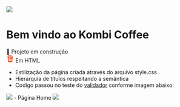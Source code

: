 
<img src="https://user-images.githubusercontent.com/80184523/138786707-7e3132be-17ba-4d57-9731-47abb17b269c.png">
    
 # Bem vindo ao Kombi Coffee  
 🚧  Projeto em construção  
 <img width="20px" src="https://raw.githubusercontent.com/devicons/devicon/master/icons/html5/html5-plain-wordmark.svg">  Em HTML
 - Estilização da página criada através do arquivo style.css 
 - Hierarquia de títulos respeitando a semântica   
 - Codigo passou no teste do <a href="https://validator.w3.org/nu/#file">validador</a> conforme imagem abaixo:
  <img width="400px" src="https://user-images.githubusercontent.com/80184523/138787887-7c38a3d7-8e33-4f2c-9fce-0d12bfea7437.png">   
 - Página Home    
 <img width="400px" src="https://user-images.githubusercontent.com/80184523/143725834-2ace8b5f-7e5c-4a71-9f43-2687ce846ab8.png">   

                    
           
